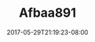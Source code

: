---
title: Afbaa891
date: 2017-05-29T21:19:23-08:00
draft: false
location: Mazama, WA
img_url: https://d17enza3bfujl8.cloudfront.net/afbaa891.jpg
original_fn: ""
tags:
- Mazama, WA
- Fish
- camping

---